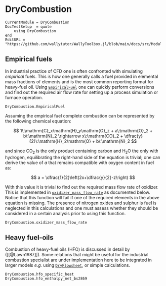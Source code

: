 # DryCombustion

```@meta
CurrentModule = DryCombustion
DocTestSetup  = quote
    using DryCombustion
end
EditURL = "https://github.com/wallytutor/WallyToolbox.jl/blob/main/docs/src/Modules/DryCombustion.md"
```

## Empirical fuels

In industrial practice of CFD one is often confronted with simulating *empirical* fuels. This is how one generally calls a fuel provided in elemental mass fractions of elements and is the most common reporting format for heavy-fuel oil. Using [`EmpiricalFuel`](@ref) one can quickly perform conversions and find out the required air flow rate for setting up a process simulation or furnace operation.

```@docs
DryCombustion.EmpiricalFuel
```

Assuming the empirical fuel complete combustion can be represented by the following chemical equation:

$$
1\:\mathrm{C}_x\mathrm{H}_y\mathrm{O}_z + a\:\mathrm{O}_2 + b\:\mathrm{N}_2 \rightarrow 
x\:\mathrm{CO}_2 + \dfrac{y}{2}\:\mathrm{H}_2\mathrm{O} + b\:\mathrm{N}_2
$$

and since $\mathrm{CO}_2$ is the only product containing carbon and $\mathrm{H}_2\mathrm{O}$ the only with hydrogen, equilibrating the right-hand side of the equation is trivial; one can derive the value of $a$ that remains compatible with oxygen content in fuel as:

$$
a = \dfrac{1}{2}\left(2x+\dfrac{y}{2}-z\right)
$$


With this value it is trivial to find out the required mass flow rate of oxidizer. This is implemented in [`oxidizer_mass_flow_rate`](@ref) as documented below. Notice that this function will fail if one of the required elements in the above equation is missing. The presence of nitrogen oxides and sulphur is fuel is neglected in this calculations and one must assess whether they should be considered in a certain analysis prior to using this function.

```@docs
DryCombustion.oxidizer_mass_flow_rate
```

## Heavy fuel-oils

Combustion of heavy-fuel oils (HFO) is discussed in detail by ([[@Lawn1987]]). Some relations that might be useful for the industrial combustion specialist are under implementation here to be integrated in larger models *e.g.* using [`DryFlowsheet`](DryFlowsheet.md), or simple calculations.

```@docs
DryCombustion.hfo_specific_heat
DryCombustion.hfo_enthalpy_net_bs2869
```
